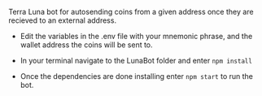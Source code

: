 Terra Luna bot for autosending coins from a given address once they are recieved to an external address.

- Edit the variables in the .env file with your mnemonic phrase, and the wallet address the coins will be sent to.

- In your terminal navigate to the LunaBot folder and enter ```npm install```

- Once the dependencies are done installing enter ```npm start``` to run the bot.
